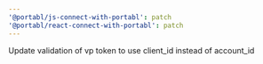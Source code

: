 ```yaml
---
'@portabl/js-connect-with-portabl': patch
'@portabl/react-connect-with-portabl': patch
---
```


Update validation of vp token to use client_id instead of account_id
